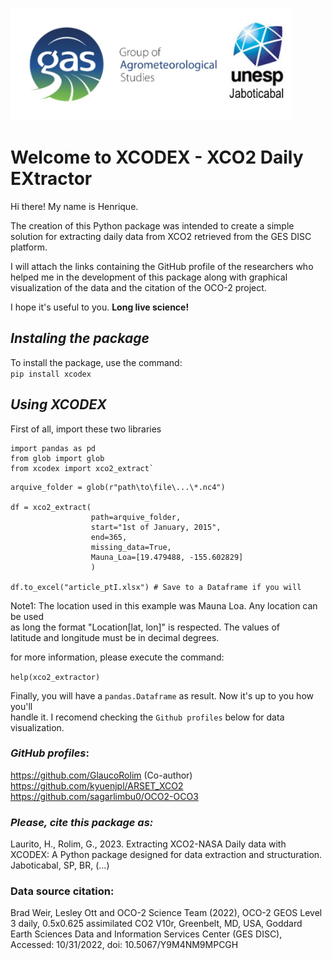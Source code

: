 <img height="180" src="logo_gas.jpg" width="450"/> <br>

# **Welcome to XCODEX - XCO2 Daily EXtractor**

Hi there! My name is Henrique.

The creation of this Python package was intended to create a simple solution for extracting daily data from XCO2 retrieved from the GES DISC platform.

I will attach the links containing the GitHub profile of the researchers who helped me in the development of this package along with graphical visualization of the data and the citation of the OCO-2 project.

I hope it's useful to you. **Long live science!**

## *Instaling the package*

To install the package, use the command:
<br>`pip install xcodex`

## *Using XCODEX*

First of all, import these two libraries
```
import pandas as pd
from glob import glob
from xcodex import xco2_extract`
```

```
arquive_folder = glob(r"path\to\file\...\*.nc4")

df = xco2_extract(
                  path=arquive_folder,
                  start="1st of January, 2015",
                  end=365,
                  missing_data=True,
                  Mauna_Loa=[19.479488, -155.602829]
                  )
                  
df.to_excel("article_ptI.xlsx") # Save to a Dataframe if you will                 
```
Note1: The location used in this example was Mauna Loa. Any location can be used<br>
as long the format "Location[lat, lon]" is respected. The values of <br>
latitude and longitude must be in decimal degrees.

for more information, please execute the command: <br>

`help(xco2_extractor)`

Finally, you will have a `pandas.Dataframe` as result. Now it's up to you how you'll <br>
handle it. I recomend checking the `Github profiles` below for data visualization.

### *GitHub profiles*:

https://github.com/GlaucoRolim (Co-author) <br>
https://github.com/kyuenjpl/ARSET_XCO2 <br>
https://github.com/sagarlimbu0/OCO2-OCO3

### *Please, cite this package as:*

Laurito, H., Rolim, G., 2023. Extracting XCO2-NASA Daily data with XCODEX:
A Python package designed for data extraction and structuration. Jaboticabal, SP, BR, (...)

### **Data source citation**:

Brad Weir, Lesley Ott and OCO-2 Science Team (2022), OCO-2 GEOS Level 3 daily,
0.5x0.625 assimilated CO2 V10r, Greenbelt, MD, USA, Goddard Earth Sciences Data
and Information Services Center (GES DISC), Accessed: 10/31/2022,
doi: 10.5067/Y9M4NM9MPCGH
